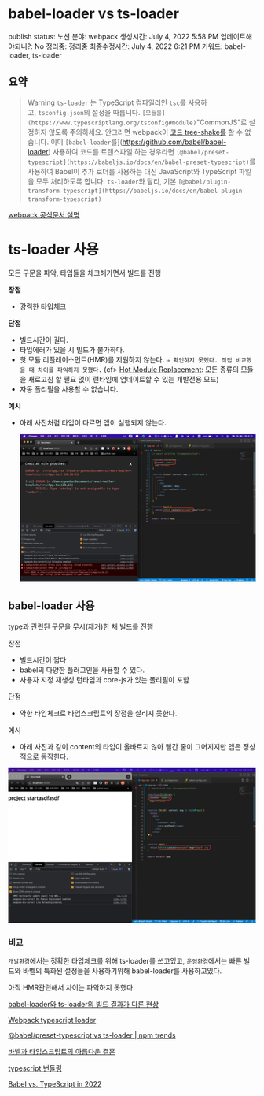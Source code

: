 # babel-loader vs ts-loader

publish status: 노션
분야: webpack
생성시간: July 4, 2022 5:58 PM
업데이트해야되니?: No
정리중: 정리중
최종수정시간: July 4, 2022 6:21 PM
키워드: babel-loader, ts-loader

## 요약

> Warning
> `ts-loader` 는 TypeScript 컴파일러인 `tsc`를 사용하고, `tsconfig.json`의 설정을 따릅니다. `[모듈을](https://www.typescriptlang.org/tsconfig#module)`"CommonJS"로 설정하지 않도록 주의하세요. 안그러면 webpack이 [코드 tree-shake를](https://webpack.kr/guides/tree-shaking) 할 수 없습니다.
> 이미 `[babel-loader`를](https://github.com/babel/babel-loader) 사용하여 코드를 트랜스파일 하는 경우라면 `[@babel/preset-typescript](https://babeljs.io/docs/en/babel-preset-typescript)`를 사용하여 Babel이 추가 로더를 사용하는 대신 JavaScript와 TypeScript 파일을 모두 처리하도록 합니다. `ts-loader`와 달리, 기본 `[@babel/plugin-transform-typescript](https://babeljs.io/docs/en/babel-plugin-transform-typescript)`

[webpack 공식문서 설명](https://webpack.kr/guides/typescript/#loader)

# ts-loader 사용

모든 구문을 파악, 타입들을 체크해가면서 빌드를 진행

**장점**

- 강력한 타입체크

**단점**

- 빌드시간이 길다.
- 타입에러가 있을 시 빌드가 불가하다.
- 핫 모듈 리플레이스먼트(HMR)를 지원하지 않는다. `⇒ 확인하지 못했다. 직접 비교했을 때 차이를 파익하지 못했다.` (cf> [Hot Module Replacement](https://webpack.kr/guides/hot-module-replacement/): 모든 종류의 모듈을 새로고침 할 필요 없이 런타임에 업데이트할 수 있는 개발전용 모드)
- 자동 폴리필을 사용할 수 없습니다.

**예시**

- 아래 사진처럼 타입이 다르면 앱이 실행되지 않는다.

  ![ts.png](./image/ts.png)

## babel-loader 사용

type과 관련된 구문을 무시(제거)한 채 빌드를 진행

장점

- 빌드시간이 짧다
- babel의 다양한 플러그인을 사용할 수 있다.
- 사용자 지정 재생성 런타임과 core-js가 있는 폴리필이 포함

단점

- 약한 타입체크로 타입스크립트의 장점을 살리지 못한다.

예시

- 아래 사진과 같이 content의 타입이 올바르지 않아 빨간 줄이 그어지지만 앱은 정상적으로 동작한다.

![babel.png](./image/babel.png)

### 비교

`개발환경`에서는 정확한 타입체크를 위해 ts-loader를 쓰고있고, `운영환경`에서는 빠른 빌드와 바벨의 특화된 설정들을 사용하기위해 babel-loader를 사용하고있다.

아직 HMR관련해서 차이는 파악하지 못했다.

[babel-loader와 ts-loader의 빌드 결과가 다른 현상](https://jeonghwan-kim.github.io/dev/2021/03/08/babel-typescript.html)

[Webpack typescript loader](https://egas.tistory.com/145)

[@babel/preset-typescript vs ts-loader | npm trends](https://www.npmtrends.com/@babel/preset-typescript-vs-ts-loader)

[바벨과 타입스크립트의 아름다운 결혼](https://ui.toast.com/weekly-pick/ko_20181220)

[typescript 번들링](https://velog.io/@ginameee/typescript-%EB%B2%88%EB%93%A4%EB%A7%81)

[Babel vs. TypeScript in 2022](https://blog.bitsrc.io/babel-vs-typescript-in-2022-b8e859a9fefc)
